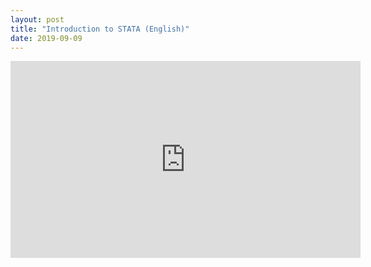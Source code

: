 ```yaml
---
layout: post
title: "Introduction to STATA (English)"
date: 2019-09-09
---
```



<div class="videoWrapper">
    <!-- Copy & Pasted from YouTube -->
    <iframe width="560" height="315" src="https://www.youtube.com/embed/qcyXaQEHnGA" frameborder="0" allow="accelerometer; autoplay; encrypted-media; gyroscope; picture-in-picture" allowfullscreen></iframe>
</div>
